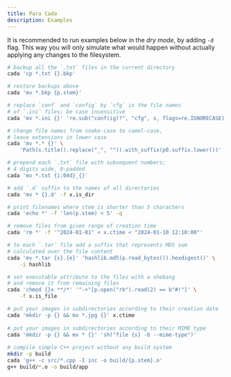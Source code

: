 ```yaml
---
title: Para Cada
description: Examples
---
```


<script data-goatcounter="https://para-cada.goatcounter.com/count" async src="//gc.zgo.at/count.js"></script>

It is recommended to run examples below in the *dry mode*, by adding `-d` flag. This way you will only simulate what would happen without actually applying any changes to the filesystem.

```sh
# backup all the `.txt` files in the current directory
cada 'cp *.txt {}.bkp'

# restore backups above
cada 'mv *.bkp {p.stem}'

# replace `conf` and `config` by `cfg` in the file names
# of `.ini` files; be case insensitive
cada 'mv *.ini {}' 're.sub("conf(ig)?", "cfg", s, flags=re.IGNORECASE)'

# change file names from snake-case to camel-case,
# leave extensions in lower case
cada 'mv *.* {}' \
    'Path(s.title().replace("_", "")).with_suffix(p0.suffix.lower())'

# prepend each `.txt` file with subsequent numbers;
# 4 digits wide, 0-padded
cada 'mv *.txt {i:04d}_{}'

# add `.d` suffix to the names of all directories
cada 'mv * {}.d' -f x.is_dir

# print filenames where stem is shorter than 5 characters
cada 'echo *' -f 'len(p.stem) < 5' -q

# remove files from given range of creation time
cada 'rm *' -f '"2024-01-01" < x.ctime < "2024-01-10 12:10:00"'

# to each `.tar` file add a suffix that represents MD5 sum
# calculated over the file content
cada 'mv *.tar {s}.{e}' 'hashlib.md5(p.read_bytes()).hexdigest()' \
    -i hashlib

# set executable attribute to the files with a shebang
# and remove it from remaining files
cada 'chmod {}x **/*' '"-+"[p.open("rb").read(2) == b"#!"]' \
    -f x.is_file

# put your images in subdirectories according to their creation date
cada 'mkdir -p {} && mv *.jpg {}' x.ctime
    
# put your images in subdirectories according to their MIME type
cada 'mkdir -p {} && mv * {}' 'sh("file {s} -b --mime-type")'
    
# compile simple C++ project without any build system
mkdir -p build
cada 'g++ -c src/*.cpp -I inc -o build/{p.stem}.o'
g++ build/*.o -o build/app
```
